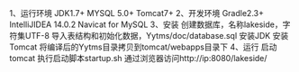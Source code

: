 1、运行环境
	JDK1.7+
	MYSQL 5.0+
	Tomcat7+
2、开发环境
	Gradle2.3+
	IntelliJIDEA 14.0.2
	Navicat for MySQL
3、安装
	创建数据库，名称lakeside，字符集UTF-8
	导入表结构和初始化数据，Yytms/doc/database.sql
	安装JDK
	安装Tomcat 将编译后的Yytms目录拷贝到tomcat/webapps目录下
4、运行
	启动tomcat 执行启动脚本startup.sh
	通过浏览器访问http://ip:8080/lakeside/
